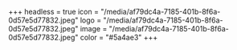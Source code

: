 +++
headless = true
icon = "/media/af79dc4a-7185-401b-8f6a-0d57e5d77832.jpeg"
logo = "/media/af79dc4a-7185-401b-8f6a-0d57e5d77832.jpeg"
image = "/media/af79dc4a-7185-401b-8f6a-0d57e5d77832.jpeg"
color = "#5a4ae3"
+++
